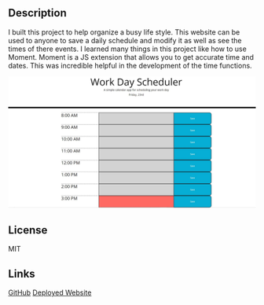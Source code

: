 # <Your-Project-Title>

## Description

I built this project to help organize a busy life style.  This website can be used to anyone to save a daily schedule and modify it as well as see the times of there events.  I learned many things in this project like how to use Moment.  Moment is a JS extension that allows you to get accurate time and dates.  This was incredible helpful in the development of the time functions.

![alt text](./Assets/Livesite.JPG)
## License

MIT

## Links
[GitHub](https://github.com/unheardof77/Work-Day-Planner)
[Deployed Website](https://unheardof77.github.io/Work-Day-Planner/)